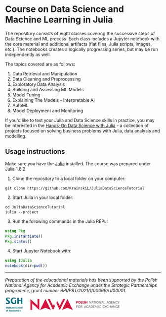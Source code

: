 # Course on Data Science and Machine Learning in Julia

The repository consists of eight classes covering the successive steps of Data Science and ML process. Each class includes a Jupyter notebook with the core material and additional artifacts (flat files, Julia scripts, images, etc.). The notebooks creates a logically progressing series, but may be run independently as well.

The topics covered are as follows:
1. Data Retrieval and Manipulation
2. Data Cleaning and Preprocessing
3. Exploratory Data Analysis
4. Building and Assessing ML Models
5. Model Tuning
6. Explaining The Models - Interpretable AI
7. AutoML
8. Model Deployment and Monitoring

If you'd like to test your Julia and Data Science skills in practice, you may be interested in the [Hands-On Data Science with Julia](https://www.manning.com/liveprojectseries/data-science-with-julia-ser) - a collection of projects focused on solving business problems with Julia, data analysis and modelling.

## Usage instructions

Make sure you have the [Julia](https://julialang.org/downloads/) installed.
The course was prepared under Julia 1.8.2.

1. Clone the repository to a local folder on your computer:
```shell
git clone https://github.com/KrainskiL/JuliaDataScienceTutorial
```
2. Start Julia in your local folder:
```shell
cd JuliaDataScienceTutorial
julia --project
```
3. Run the following commands in the Julia REPL:
```julia
using Pkg
Pkg.instantiate()
Pkg.status()
```
4. Start Jupyter Notebook with:
```julia
using IJulia
notebook(dir=pwd())
```

---

*Preparation of the educational materials has been supported by the Polish National Agency for Academic Exchange under the Strategic Partnerships programme, grant number BPI/PST/2021/1/00069/U/00001.*

![SGH & NAWA](logo.png)